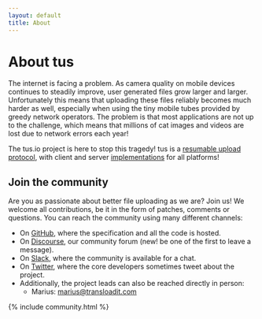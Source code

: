 ```yaml
---
layout: default
title: About
---
```


# About tus

The internet is facing a problem. As camera quality on mobile devices continues to steadily improve,
user generated files grow larger and larger. Unfortunately this means that
uploading these files reliably becomes much harder as well, especially when using the tiny
mobile tubes provided by greedy network operators. The problem is that most
applications are not up to the challenge, which means that millions of cat images
and videos are lost due to network errors each year!

The tus.io project is here to stop this tragedy! tus is a [resumable
upload protocol](protocols/resumable-upload.html), with client and server
[implementations](implementations.html) for all platforms!

## Join the community

Are you as passionate about better file uploading as we are? Join us! We welcome all
contributions, be it in the form of patches, comments or questions. You can reach the community using many different channels:

- On [GitHub](https://github.com/tus), where the specification and all the code is hosted.
- On [Discourse](https://community.transloadit.com/c/tus), our community forum (new! be one of the first to leave a message).
- On [Slack](https://slackin-xgybtegrsh.now.sh), where the community is available for a chat.
- On [Twitter](https://twitter.com/tus_io), where the core developers sometimes tweet about the project.
- Additionally, the project leads can also be reached directly in person:
  - Marius: [marius@transloadit.com](mailto:marius@transloadit.com)

<!-- Use `make build-community` to fetch latest authors -->

{% include community.html %}

